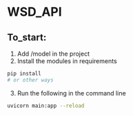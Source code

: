# WSD_API

## To_start:
1. Add /model in the project
2. Install the modules in requirements
```bash
pip install 
# or other ways
```
3. Run the following in the command line
```bash
uvicorn main:app --reload 
``` 
